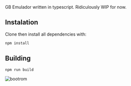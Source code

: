 GB Emulador written in typescript. Ridiculously WIP for now.


## Instalation

Clone then install all dependencies with:

```bash
npm install
```


## Building


```bash
npm run build
```


![bootrom](https://blot.im/cdn/blog_154e44498233412fa6ab614fe0d01955/_image_cache/2dcba47f-51e0-4959-8c0b-555490f0d68e.png)
